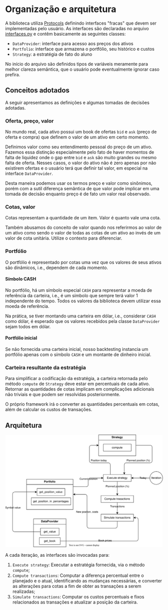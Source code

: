# Organização e arquitetura

A biblioteca utiliza [Protocols](https://realpython.com/python-protocol/) definindo interfaces "fracas" que devem ser implementadas pelo usuário. As interfaces são declaradas no arquivo [interfaces.py](../quantanalyzer/interfaces.py) e contêm basicamente as seguintes classes:

- `DataProvider`: interface para acesso aos preços dos ativos
- `Portfolio`: interface que armazena o portfólio, seu histórico e custos
- `Strategy`: a estratégia de fato do aluno

No início do arquivo são definidos tipos de variáveis meramente para melhor clareza semântica, que o usuário pode eventualmente ignorar caso prefira.

## Conceitos adotados

A seguir apresentamos as definições e algumas tomadas de decisões adotadas.

### Oferta, preço, valor

No mundo real, cada ativo possui um book de ofertas `bid` e `ask` (preço de oferta e compra) que definem o valor de um ativo em certo momento.

Definimos valor como seu entendimento pessoal do preço de um ativo. Fazemos essa distinção especialmente pelo fato de haver momentos de falta de liquidez onde o gap entre `bid` e `ask` são muito grandes ou mesmo falta de oferta. Nesses casos, o valor do ativo não é zero apenas por não existirem ofertas e o usuário terá que definir tal valor, em especial na interface `DataProvider`.

Desta maneira podemos usar os termos preço e valor como sinônimos, porém com a sutil diferença semântica de que valor pode implicar em uma tomada de decisão enquanto preço é de fato um valor real observado.

### Cotas, valor

Cotas representam a quantidade de um item. Valor é quanto vale uma cota.

Também abusamos do conceito de valor quando nos referirmos ao valor de um ativo como sendo o valor de todas as cotas de um ativo ao invés de um valor de cota unitária. Utilize o contexto para diferenciar.

### Portfólio

O portfólio é representado por cotas uma vez que os valores de seus ativos são dinâmicos, i.e., dependem de cada momento.

#### Símbolo CASH

No portfólio, há um símbolo especial `CASH` para representar a moeda de referência da carteira, i.e., é um símbolo que sempre terá valor 1 independente do tempo. Todos os valores da biblioteca devem utilizar essa moeda de referência.

Na prática, se tiver montando uma carteira em dólar, i.e., considerar `CASH` como dólar, é esperado que os valores recebidos pela classe `DataProvider` sejam todos em dólar.

#### Portfólio inicial

Se não fornecida uma carteira inicial, nosso backtesting instancia um portfólio apenas com o símbolo `CASH` e um montante de dinheiro inicial.

### Carteira resultante da estratégia

Para simplificar a codificação da estratégia, a carteira retornada pelo método `compute` de `Strategy` deve estar em percentuais de cada ativo. Retornar as quantidades de cotas implicam em complicações adicionais não triviais e que podem ser resolvidas posteriormente.

O próprio framework irá o converter as quantidades percentuais em cotas, além de calcular os custos de transações.

## Arquitetura

![Arquitetura](arq.svg)

A cada iteração, as interfaces são invocadas para:

1. `Execute strategy`: Executar a estratégia fornecida, via o método `compute`;
2. `Compute transactions`: Computar a diferença percentual entre o planejado e o atual, identificando as mudanças necessárias, e converter as alterações para cotas a fim de obter as transações a serem realizadas;
3. `Simulate transactions`: Computar os custos percentuais e fixos relacionados as transações e atualizar a posição da carteira.

